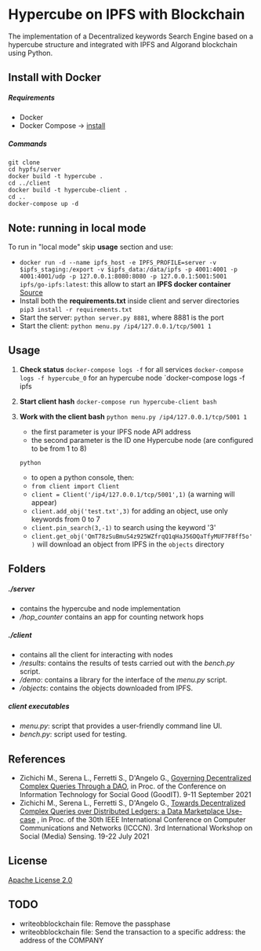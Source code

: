 # Hypercube on IPFS with Blockchain

The implementation of a Decentralized keywords Search Engine based on a hypercube structure and integrated with IPFS and Algorand blockchain using Python.


## Install with Docker

##### Requirements

- Docker
- Docker Compose -> [install](https://docs.docker.com/compose/install/)

##### Commands

```
git clone
cd hypfs/server
docker build -t hypercube .
cd ../client
docker build -t hypercube-client .
cd ..
docker-compose up -d
```

## Note: running in local mode
To run in "local mode" skip **usage** section and use:
   - `docker run -d --name ipfs_host -e IPFS_PROFILE=server -v $ipfs_staging:/export -v $ipfs_data:/data/ipfs -p 4001:4001 -p 4001:4001/udp -p 127.0.0.1:8080:8080 -p 127.0.0.1:5001:5001 ipfs/go-ipfs:latest`: this allow to start an **IPFS docker container** [Source](https://docs.ipfs.io/how-to/run-ipfs-inside-docker/#customizing-your-node)
   - Install both the **requirements.txt** inside client and server directories `pip3 install -r requirements.txt`
   - Start the server: `python server.py 8881`, where 8881 is the port
   - Start the client: `python menu.py /ip4/127.0.0.1/tcp/5001 1`

## Usage

1. **Check status**
   `docker-compose logs -f` for all services
   `docker-compose logs -f hypercube_0` for an hypercube node
   `docker-compose logs -f ipfs
2. **Start client hash**
   `docker-compose run hypercube-client bash`
3. **Work with the client bash**
   `python menu.py /ip4/127.0.0.1/tcp/5001 1`

   - the first parameter is your IPFS node API address
   - the second parameter is the ID one Hypercube node (are configured to be from 1 to 8)

   `python`

   - to open a python console, then:
   - `from client import Client`
   - `client = Client('/ip4/127.0.0.1/tcp/5001',1)` (a warning will appear)
   - `client.add_obj('test.txt',3)` for adding an object, use only keywords from 0 to 7
   - `client.pin_search(3,-1)` to search using the keyword '3'
   - `client.get_obj('QmT78zSuBmuS4z925WZfrqQ1qHaJ56DQaTfyMUF7F8ff5o')` will download an object from IPFS in the `objects` directory

## Folders

##### ./server

- contains the hypercube and node implementation
- _/hop_counter_ contains an app for counting network hops

##### ./client

- contains all the client for interacting with nodes
- _/results_: contains the results of tests carried out with the _bench.py_ script.
- _/demo_: contains a library for the interface of the _menu.py_ script.
- _/objects_: contains the objects downloaded from IPFS.

##### client executables

- _menu.py_: script that provides a user-friendly command line UI.
- _bench.py_: script used for testing.

## References

- Zichichi M., Serena L., Ferretti S., D'Angelo G., [Governing Decentralized Complex Queries Through a DAO](https://mirkozichichi.me/assets/papers/14governing.pdf), in Proc. of the Conference on Information Technology for Social Good (GoodIT). 9-11 September 2021
- Zichichi M., Serena L., Ferretti S., D'Angelo G., [Towards Decentralized Complex Queries over Distributed Ledgers: a Data Marketplace Use-case](https://mirkozichichi.me/assets/papers/12towards.pdf) , in Proc. of the 30th IEEE International Conference on Computer Communications and Networks (ICCCN). 3rd International Workshop on Social (Media) Sensing. 19-22 July 2021

## License

[Apache License 2.0](./LICENSE)

## TODO
- writeobblockchain file: Remove the passphase 
- writeobblockchain file: Send the transaction to a specific address: the address of the COMPANY 
